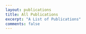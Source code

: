 ```yaml
---
layout: publications
title: All Publications
excerpt: "A List of Publications"
comments: false
---
```

